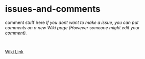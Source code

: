 # issues-and-comments
comment stuff here
*If you dont want to make a issue, you can put comments on a new Wiki page (However someone might edit your comment).*

<br>

[Wiki Link](awesomecatclub.github.io/issues-and-comments/wiki)
